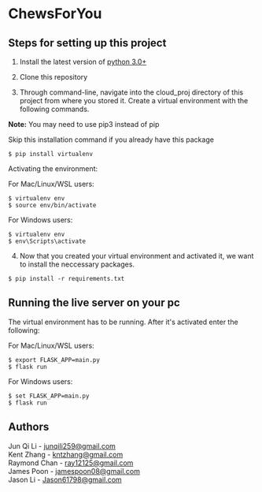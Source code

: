 # ChewsForYou

## Steps for setting up this project

1. Install the latest version of [python 3.0+](https://www.python.org/downloads/)

2. Clone this repository



3. Through command-line, navigate into the cloud_proj directory of this project from where you stored it. Create a virtual environment with the following commands.

**Note:** You may need to use pip3 instead of pip

Skip this installation command if you already have this package
```
$ pip install virtualenv
```

Activating the environment:

For Mac/Linux/WSL users:
```
$ virtualenv env
$ source env/bin/activate
```
For Windows users:
```
$ virtualenv env
$ env\Scripts\activate
```


4. Now that you created your virtual environment and activated it, we want to install the neccessary packages.

```
$ pip install -r requirements.txt

```

## Running the live server on your pc

The virtual environment has to be running. After it's activated enter the following:

For Mac/Linux/WSL users:
```
$ export FLASK_APP=main.py
$ flask run
```

For Windows users:
```
$ set FLASK_APP=main.py
$ flask run
```

## Authors
Jun Qi Li - junqili259@gmail.com  
Kent Zhang - kntzhang@gmail.com  
Raymond Chan - ray12125@gmail.com  
James Poon - jamespoon08@gmail.com  
Jason Li - Jason61798@gmail.com
